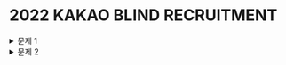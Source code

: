 2022 KAKAO BLIND RECRUITMENT
=====================

<details>
<summary>문제 1</summary>



문제 1 - 신고 결과 받기
------------------------

### 문제 설명

신입사원 무지는 게시판 불량 이용자를 신고하고 처리 결과를 메일로 발송하는 시스템을 개발하려 합니다. 무지가 개발하려는 시스템은 다음과 같습니다.

* 각 유저는 한 번에 한 명의 유저를 신고할 수 있습니다.
   * 신고 횟수에 제한은 없습니다. 서로 다른 유저를 계속해서 신고할 수 있습니다.
   * 한 유저를 여러 번 신고할 수도 있지만, 동일한 유저에 대한 신고 횟수는 1회로 처리됩니다.

* k번 이상 신고된 유저는 즉시 게시판 이용이 정지되며, 해당 유저를 신고한 모든 유저에게 정지 사실을 메일로 발송합니다.
   * 유저가 신고한 모든 내용을 취합하여 마지막에 한꺼번에 게시판 이용 정지를 시키면서 정지 메일을 발송합니다.   
      
    
다음은 전체 유저 목록이 [“muzi”, “frodo”, “apeach”, “neo”]이고, k = 2(즉, 2번 이상 신고 당하면 이용 정지)인 경우의 예시입니다.   

|유저 ID|유저가 신고한 ID|설명|
|-------|-----------------|----|
|"muzi"|"frodo"|"muzi"가 "frodo"를 신고했습니다.|
|"apeach"|"frodo"|"apeach"가 "frodo"를 신고했습니다.|
|"frodo"|"neo"|"frodo"가 "neo"를 신고했습니다.|
|"muzi"|"neo"|"muzi"가 "neo"를 신고했습니다.|
|"apeach"|"muzi"|"apeach"가 "muzi"를 신고했습니다.|


각 유저별로 신고당한 횟수는 다음과 같습니다.



|유저 ID|신고당한 횟수|
|-------|-----------------|
|"muzi"|1|
|"frodo"|2|
|"apeach"|0|
|"neo"|2|



위 예시에서는 2번 이상 신고당한 "frodo"와 "neo"의 게시판 이용이 정지됩니다. 이때, 각 유저별로 신고한 아이디와정지된 아이디를 정리하면 다음과 같습니다.



|유저 ID|유저가 신고한 ID|정지된 ID|
|-------|-----------------|----|
|"muzi"|["frodo", "neo"]|["frodo", "neo"]|
|"frodo"|["neo"]|["neo"]|
|"apeach"|["muzi", "frodo"]|["frodo"]|
|"neo"|없음|없음|


따라서 "muzi"는 처리 결과 메일을 2회, "frodo"와 "apeach"는 각각 처리 결과 메일을 1회 받게 됩니다.



이용자의 ID가 담긴 문자열 배열 **id_list**, 각 이용자가 신고한 이용자의 ID 정보가 담긴 문자열 배열 **report**, 정지 기준이 되는 신고 횟수 **k**가 매개변수로 주어질 때, 각 유저별로 처리 결과 메일을 받은 횟수를 배열에 담아 return 하도록 solution 함수를 완성해주세요.

.
### 제한사항
* 2 ≤ id_list의 길이 ≤ 1,000
  * 1 ≤ id_list의 원소 길이 ≤ 10
  * id_list의 원소는 이용자의 id를 나타내는 문자열이며 알파벳 소문자로만 이루어져 있습니다.
  * id_list에는 같은 아이디가 중복해서 들어있지 않습니다.
  
  
* 1 ≤ report의 길이 ≤ 200,000
  * 3 ≤ report의 원소 길이 ≤ 21
  * report의 원소는 "이용자id 신고한id"형태의 문자열입니다.
  * 예를 들어 "muzi frodo"의 경우 "muzi"가 "frodo"를 신고했다는 의미입니다.
  * id는 알파벳 소문자로만 이루어져 있습니다.
  * 이용자id와 신고한id는 공백(스페이스)하나로 구분되어 있습니다.
  * 자기 자신을 신고하는 경우는 없습니다.
  
  
* 1 ≤ k ≤ 200, k는 자연수입니다.
* return 하는 배열은 id_list에 담긴 id 순서대로 각 유저가 받은 결과 메일 수를 담으면 됩니다.




### 입출력 예
|id_list|report|k|result|
|-------|-----------------|----|----|
|["muzi", "frodo", "apeach", "neo"]|["muzi frodo","apeach frodo","frodo neo","muzi neo","apeach muzi"]|2|[2,1,1,0]|
|["con", "ryan"]|["ryan con", "ryan con", "ryan con", "ryan con"]|3|[0,0]|


### 입출력 예 설명



**입출력 예 #1**


문제의 예시와 같습니다.


**입출력 예 #2**


"ryan"이 "con"을 4번 신고했으나, 주어진 조건에 따라 한 유저가 같은 유저를 여러 번 신고한 경우는 신고 횟수 1회로 처리합니다. 따라서 "con"은 1회 신고당했습니다. 3번 이상 신고당한 이용자는 없으며, "con"과 "ryan"은 결과 메일을 받지 않습니다. 따라서 [0, 0]을 return 합니다.



### 제한시간 안내
  * 정확성 테스트 : 10초
 
 
 
---




### solution.c


```
#include <stdio.h>
#include <stdbool.h>
#include <stdlib.h>

// id_list_len은 배열 id_list의 길이입니다.
// report_len은 배열 report의 길이입니다.
// 파라미터로 주어지는 문자열은 const로 주어집니다. 변경하려면 문자열을 복사해서 사용하세요.
int* solution(const char* id_list[], size_t id_list_len, const char* report[], size_t report_len, int k) {
    // return 값은 malloc 등 동적 할당을 사용해주세요. 할당 길이는 상황에 맞게 변경해주세요.
    int* answer = (int*)malloc(1);
    return answer;
}
```
  
  
### - 1등 코드 (민기, 승제)


<details>


<summary>코드 보기</summary>


```
#define _CRT_SECURE_NO_WARNINGS
#define BUFFER_SIZE 20

#include <stdio.h>
#include <stdbool.h>
#include <stdlib.h>
#include <string.h>

const char* id_list[] = { "muzi", "frodo", "apeach", "neo" };
const char* report[] = { "muzi frodo","apeach frodo","frodo neo","muzi neo","apeach muzi" };

size_t id_list_len = sizeof(id_list) / sizeof(id_list[0]);
size_t report_len = sizeof(report) / sizeof(report[0]);


int* solution(const char* id_list[], size_t id_list_len, const char* report[], size_t report_len, int k) {

	int** ch;
	int i, j;
	ch = (int**)malloc(sizeof(int*) * id_list_len);
	for (int i = 0; i < id_list_len; i++) {
		if (ch != NULL) {
			ch[i] = (int*)malloc(sizeof(int) * id_list_len);
		}
	}

	for (i = 0; i < report_len; i++) {
		char* report_strtok;
		char report_copy[20];
		strcpy(report_copy, report[i]);

		report_strtok = strtok(report_copy, " ");
		int index1 = 0;
		for (j = 0; j < id_list_len; j++) {
			if (strcmp(id_list[j], report_strtok) == 0) {
				index1 = j;
				break;
			}
		}

		report_strtok = strtok(NULL, " ");
		int index2 = 0;
		for (j = 0; j < id_list_len; j++) {
			if (strcmp(id_list[j], report_strtok) == 0) {
				index2 = j;
				break;
			}
		}

		ch[index1][index2] = 1;
	}

	int* result = (int*)calloc(id_list_len, sizeof(int));
	int* answer = (int*)calloc(id_list_len, sizeof(int));
	for (j = 0; j < id_list_len; j++) {
		for (i = 0; i < id_list_len; i++) {
			if (ch[i][j] == 1) result[j] += 1;
		}
		if (result[j] >= k) {
			for (i = 0; i < id_list_len; i++) {
				if (ch[i][j] == 1) answer[i] += 1;
			}
		}
	}

	for (i = 0; i < id_list_len; i++) {
		free(ch[i]);
	}
	free(ch);
	free(result);
	return answer;
}
```
  
</details>  
  
  
---
---  
</details>



<details>
<summary>문제 2</summary>




문제 2 - 신고 결과 받기
------------------------

### 문제 설명

양의 정수 **n**이 주어집니다. 이 숫자를 **k**진수로 바꿨을 때, 변환된 수 안에 아래 조건에 맞는 소수(Prime number)가 몇 개인지 알아보려 합니다.

* **0P0**처럼 소수 양쪽에 0이 있는 경우
* **P0**처럼 소수 오른쪽에만 0이 있고 왼쪽에는 아무것도 없는 경우
* **0P**처럼 소수 왼쪽에만 0이 있고 오른쪽쪽에는 아무것도 없는 경우
* **P**처럼 소수 양쪽에 아무것도 없는 경우
* 단, **P**는 각 자릿수에 0을 포함하지 않는 소수입니다.
   * 예를 들어, 101은 **P**가 될 수 없다.
      
    
예를들어, 437674을 3진수로 바꾸면 **211**0**2**01010**11**입니다. 여기서 찾을 수 있는 조건에 맞는 소수는 왼쪽부터 순서대로 211, 2, 11이 있으며, 총 3개입니다.
(211, 2, 11을 **k**진법으로 보았을 때가 아닌, 10진법으로 보았을 때 소수여야 한다는 점에 주의합니다.)
211은 **P0** 형태에서 찾을 수 있으며, 2는 **0P0**에서, 11은 **0P**에서 찾을 수 있습니다.


정수 **n**과 **k**가 매개변수로 주어집니다. **n**을 **k**진수로 바꿧을 때, 변환된 수 안에서 찾을 수 있는 **위 조건에 맞는 소수**의 개수를 return 하도록 solution 함수를 완성해 주세요.


---



### 제한사항
  * 1 <= **n** <= 1,000,000
  * 3 <= **k** <= 10
  
  
  
---


### 입출력 예
|n|k|result|
|-|-|------|
|437674|3|3|
|110011|10|2|
  
  
  
---



### 입출력 예 설명



**입출력 예 #1**


문제 예시와 같습니다.


**입출력 예 #2**


110011을 10진수로 바꾸면 110011입니다. 여기서 찾을 수 있는 조건에 맞는 소수는 11, 11 2개입니다. 이와 같이, 중복되는 소수를 발견하더라도 모두 따로 세어야 합니다.
 
 
 
---



### solution.c


```
#include <stdio.h>
#include <stdbool.h>
#include <stdlib.h>

int solution(int n,int k){
  int answer = -1;
  return answer;
}
```


### - 1등 코드 (??, ??)


<details>


<summary>코드 보기</summary>



```

```



---
---
</details>



</details>
